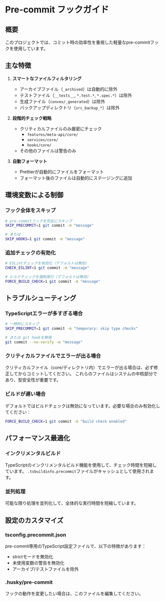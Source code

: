 # Pre-commit フックガイド

## 概要
このプロジェクトでは、コミット時の効率性を重視した軽量なpre-commitフックを使用しています。

## 主な特徴

1. **スマートなファイルフィルタリング**
   - アーカイブファイル（`_archived`）は自動的に除外
   - テストファイル（`__tests__`, `*.test.*`, `*.spec.*`）は除外
   - 生成ファイル（`convex/_generated`）は除外
   - バックアップディレクトリ（`src_backup_*`）は除外

2. **段階的チェック戦略**
   - クリティカルファイルのみ厳密にチェック
     - `features/meta-api/core/`
     - `services/core/`
     - `hooks/core/`
   - その他のファイルは警告のみ

3. **自動フォーマット**
   - Prettierが自動的にファイルをフォーマット
   - フォーマット後のファイルは自動的にステージングに追加

## 環境変数による制御

### フック全体をスキップ
```bash
# pre-commitフックを完全にスキップ
SKIP_PRECOMMIT=1 git commit -m "message"

# または
SKIP_HOOKS=1 git commit -m "message"
```

### 追加チェックの有効化
```bash
# ESLintチェックを有効化（デフォルトは無効）
CHECK_ESLINT=1 git commit -m "message"

# ビルドチェックを強制実行（デフォルトは無効）
FORCE_BUILD_CHECK=1 git commit -m "message"
```

## トラブルシューティング

### TypeScriptエラーが多すぎる場合
```bash
# 一時的にスキップ
SKIP_PRECOMMIT=1 git commit -m "temporary: skip type checks"

# または git hookを無視
git commit --no-verify -m "message"
```

### クリティカルファイルでエラーが出る場合
クリティカルファイル（core/ディレクトリ内）でエラーが出る場合は、必ず修正してからコミットしてください。
これらのファイルはシステムの中核部分であり、型安全性が重要です。

### ビルドが遅い場合
デフォルトではビルドチェックは無効になっています。必要な場合のみ有効化してください：
```bash
FORCE_BUILD_CHECK=1 git commit -m "build check enabled"
```

## パフォーマンス最適化

### インクリメンタルビルド
TypeScriptのインクリメンタルビルド機能を使用して、チェック時間を短縮しています。
`.tsbuildinfo.precommit`ファイルがキャッシュとして使用されます。

### 並列処理
可能な限り処理を並列化して、全体的な実行時間を短縮しています。

## 設定のカスタマイズ

### tsconfig.precommit.json
pre-commit専用のTypeScript設定ファイルで、以下の特徴があります：
- strictモードを無効化
- 未使用変数の警告を無効化
- アーカイブ/テストファイルを除外

### .husky/pre-commit
フックの動作を変更したい場合は、このファイルを編集してください。
